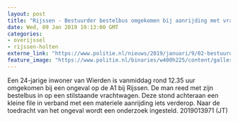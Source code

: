 ```yaml
---
layout: post
title: "Rijssen - Bestuurder bestelbus omgekomen bij aanrijding met vrachtwagen"
date: Wed, 09 Jan 2019 19:13:00 GMT
categories: 
- overijssel 
- rijssen-holten 
externe_link: "https://www.politie.nl/nieuws/2019/januari/9/02-bestuurder-bestelbus-omgekomen-bij-aanrijding-met-vrachtwagen.html"
feature_image: "https://www.politie.nl/binaries/w400h225/content/gallery/politie/stockfotos/infra-en-voertuigen/agent-en-ambulance-bij-ongeval-op-snelweg1.jpg"
---
```


Een 24-jarige inwoner van Wierden is vanmiddag rond 12.35 uur omgekomen bij een ongeval op de A1 bij Rijssen. De man reed met zijn bestelbus in op een stilstaande vrachtwagen. Deze stond achteraan een kleine file in verband met een materiele aanrijding iets verderop. Naar de toedracht van het ongeval wordt een onderzoek ingesteld.
2019013971 (JT)
